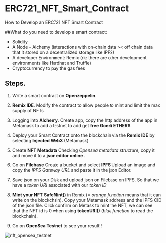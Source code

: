 # ERC721_NFT_Smart_Contract
How to Develop an ERC721 NFT Smart Contract

##What do you need to develop a smart contract:
+ Solidity
+ A Node - Alchemy (interactions with on-chain data >< off chain data that it stored on a decentralized storage like IPFS)
+ A developer Environment: Remix (rk: there are other development environments like Hardhat and Truffle)
+ Cryptocurrency to pay the gas fees

## Steps.
1. Write a smart contract on **Openzeppelin**.

2. **Remix IDE**. 
  Modify the contract to allow people to mint and limit the max supply of NFTs
  
3. Logging into **Alchemy**.
  Create app, copy the http address of the app in Metamask to add a testnet to add get **free Goerli ETHERS**

4. Deploy your Smart Contract onto the blockchain via the **Remix IDE** by selecting **Injected Web3** (Metamask)

5. Create **NFT Metadata**
  Checking *Opensea metadata structure*, copy it and move it to a **json editor online** [](https://jsoneditoronline.org/).
  
6. Go on **Filebase**
  Create a bucket and select **IPFS**
  Upload an image and copy the *IPFS Gateway URL* and paste it in the json Editor. 
  
7. Save json on your Disk and upload json on Filebase on IPFS.
  So that we have a *token URI* associated with our *token ID*

8. **Mint your NFT**
  **SafeMint()** in Remix (= *orange function* means that it can write on the blockchain).
  Copy your Metamask address and the IPFS CID of the json file.
  Click confirm on Metask to mint the NFT, we can see that the NFT id is 0 when using **tokenURI()** (*blue function* to read the blockchain).

9. Go on **OpenSea Testnet** to see your result!!



  ![nft_opensea_testnet](https://user-images.githubusercontent.com/84380205/207539025-0f422e2f-1275-46d6-8ef5-b83d2bfd5f46.PNG)

 
